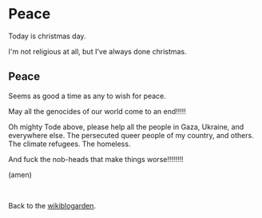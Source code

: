 # Peace

Today is christmas day.

I'm not religious at all, but I've always done christmas.

## Peace

Seems as good a time as any to wish for peace.

May all the genocides of our world come to an end!!!!!

Oh mighty Tode above, please help all the people in Gaza, Ukraine, and everywhere else. The persecuted queer people of my country, and others. The climate refugees. The homeless.

And fuck the nob-heads that make things worse!!!!!!!!

(amen)

<br>

Back to the [wikiblogarden](/wikiblogarden).
